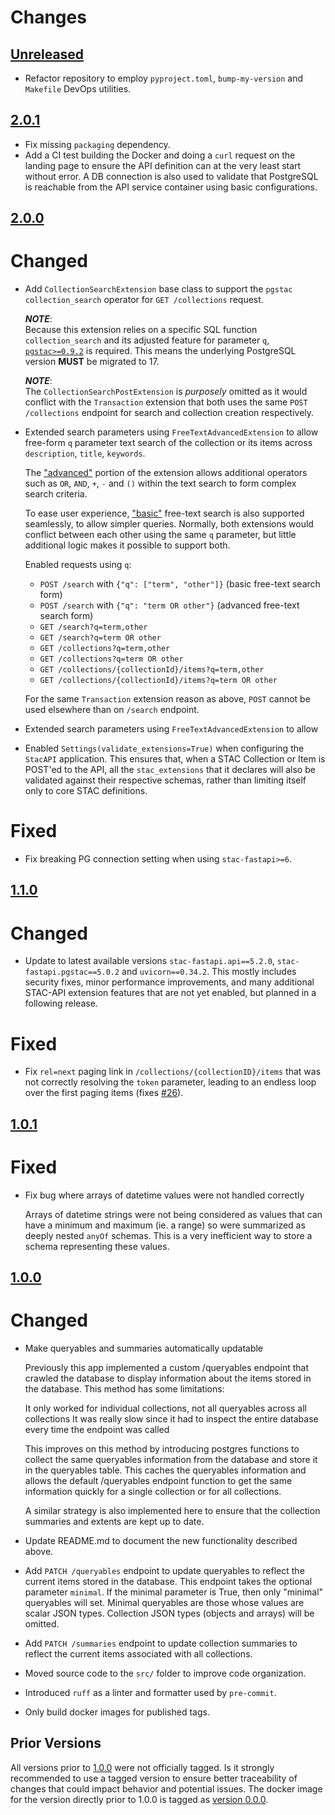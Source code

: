 # Changes

[Unreleased](https://github.com/crim-ca/stac-app/tree/master)
------------------------------------------------------------------------------------------------------------------

- Refactor repository to employ `pyproject.toml`, `bump-my-version` and `Makefile` DevOps utilities.

[2.0.1](https://github.com/crim-ca/stac-app/tree/2.0.1)
------------------------------------------------------------------------------------------------------------------

- Fix missing `packaging` dependency.
- Add a CI test building the Docker and doing a `curl` request on the landing page to ensure the API definition
  can at the very least start without error. A DB connection is also used to validate that PostgreSQL is reachable
  from the API service container using basic configurations.

[2.0.0](https://github.com/crim-ca/stac-app/tree/2.0.0)
------------------------------------------------------------------------------------------------------------------

# Changed

- Add `CollectionSearchExtension` base class to support the `pgstac` `collection_search` operator 
  for `GET /collections` request.

  _**NOTE**_: <br>
  Because this extension relies on a specific SQL function `collection_search` and its adjusted feature
  for parameter `q`, [`pgstac>=0.9.2`](https://stac-utils.github.io/pgstac/release-notes/#v092) is required. This
  means the underlying PostgreSQL version **MUST** be migrated to 17.
  
  _**NOTE**_: <br>
  The `CollectionSearchPostExtension` is *purposely* omitted as it would conflict with the `Transaction` extension
  that both uses the same `POST /collections` endpoint for search and collection creation respectively.

- Extended search parameters using `FreeTextAdvancedExtension` to allow
  free-form `q` parameter text search of the collection or its items
  across `description`, `title`, `keywords`.

  The ["advanced"](https://github.com/stac-api-extensions/freetext-search?tab=readme-ov-file#advanced) portion of
  the extension allows additional operators such as `OR`, `AND`, `+`, `-` and `()` within the text search to form
  complex search criteria.

  To ease user experience, ["basic"](https://github.com/stac-api-extensions/freetext-search?tab=readme-ov-file#basic)
  free-text search is also supported seamlessly, to allow simpler queries. Normally, both extensions would conflict
  between each other using the same `q` parameter, but little additional logic makes it possible to support both.

  Enabled requests using `q`:

    - `POST /search` with `{"q": ["term", "other"]}` (basic free-text search form)
    - `POST /search` with `{"q": "term OR other"}` (advanced free-text search form)
    - `GET /search?q=term,other`
    - `GET /search?q=term OR other`
    - `GET /collections?q=term,other`
    - `GET /collections?q=term OR other`
    - `GET /collections/{collectionId}/items?q=term,other`
    - `GET /collections/{collectionId}/items?q=term OR other`

  For the same `Transaction` extension reason as above, `POST` cannot be used elsewhere than on `/search` endpoint.

- Extended search parameters using `FreeTextAdvancedExtension` to allow

- Enabled `Settings(validate_extensions=True)` when configuring the `StacAPI` application.
  This ensures that, when a STAC Collection or Item is POST'ed to the API, all the `stac_extensions` that it declares
  will also be validated against their respective schemas, rather than limiting itself only to core STAC definitions.

# Fixed

- Fix breaking PG connection setting when using ``stac-fastapi>=6``.

[1.1.0](https://github.com/crim-ca/stac-app/tree/1.1.0)
------------------------------------------------------------------------------------------------------------------

# Changed

- Update to latest available versions `stac-fastapi.api==5.2.0`, `stac-fastapi.pgstac==5.0.2` and `uvicorn==0.34.2`.
  This mostly includes security fixes, minor performance improvements, and many additional STAC-API extension features
  that are not yet enabled, but planned in a following release. 

# Fixed

- Fix `rel=next` paging link in `/collections/{collectionID}/items` that was not correctly resolving the `token`
  parameter, leading to an endless loop over the first paging items
  (fixes [#26](https://github.com/crim-ca/stac-app/issues/26)).

[1.0.1](https://github.com/crim-ca/stac-app/tree/1.0.1)
------------------------------------------------------------------------------------------------------------------

# Fixed

- Fix bug where arrays of datetime values were not handled correctly

  Arrays of datetime strings were not being considered as values that can have a minimum and
  maximum (ie. a range) so were summarized as deeply nested `anyOf` schemas. This is a very 
  inefficient way to store a schema representing these values.

[1.0.0](https://github.com/crim-ca/stac-app/tree/1.0.0)
------------------------------------------------------------------------------------------------------------------

# Changed

- Make queryables and summaries automatically updatable

  Previously this app implemented a custom /queryables endpoint that crawled the database to display information about the 
  items stored in the database. This method has some limitations:

  It only worked for individual collections, not all queryables across all collections
  It was really slow since it had to inspect the entire database every time the endpoint was called

  This improves on this method by introducing postgres functions to collect the same queryables information from the database and store it in the queryables table. This caches the queryables information and allows the default /queryables endpoint function to get the same information quickly for a single collection or for all collections.

  A similar strategy is also implemented here to ensure that the collection summaries and extents are kept up to date.

- Update README.md to document the new functionality described above.

- Add `PATCH /queryables` endpoint to update queryables to reflect the current items stored in the database.
  This endpoint takes the optional parameter `minimal`. If the minimal parameter is True, then only "minimal" 
  queryables will set. Minimal queryables are those whose values are scalar JSON types. Collection JSON types 
  (objects and arrays) will be omitted.

- Add `PATCH /summaries` endpoint to update collection summaries to reflect the current items associated with
  all collections.

- Moved source code to the `src/` folder to improve code organization.

- Introduced `ruff` as a linter and formatter used by `pre-commit`.

- Only build docker images for published tags.

Prior Versions
------------------------------------------------------------------------------------------------------------------

All versions prior to [1.0.0](https://github.com/crim-ca/stac-app/1.0.0) were not officially tagged.
Is it strongly recommended to use a tagged version to ensure better traceability of changes that could impact behavior
and potential issues.
The docker image for the version directly prior to 1.0.0 is tagged as [version 0.0.0](https://github.com/crim-ca/stac-app/pkgs/container/stac-app/113480762?tag=0.0.0).
